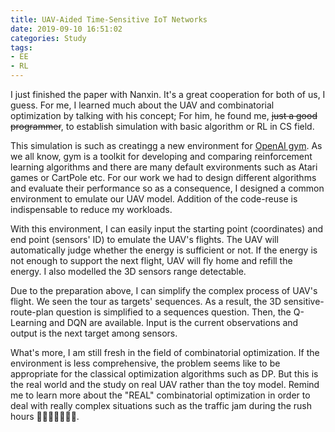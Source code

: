 ```yaml
---
title: UAV-Aided Time-Sensitive IoT Networks
date: 2019-09-10 16:51:02
categories: Study
tags:
- EE
- RL
---
```


I just finished the paper with Nanxin. It's a great cooperation for both of us, I guess. For me, I learned much about the UAV and combinatorial optimization by talking with his concept; For him, he found me, ~~just a good programmer~~, to establish simulation with basic algorithm or RL in CS field. 

<!--more-->

This simulation is such as creatingg a new environment for [OpenAI gym](https://gym.openai.com/). As we all know, gym is a toolkit for developing and comparing reinforcement learning algorithms and there are many default exvironments such as Atari games or CartPole etc.  For our work we had to design different algorithms and evaluate their performance so as a consequence, I designed a common environment to emulate our UAV model. Addition of the code-reuse is indispensable to reduce my workloads.

With this environment, I can easily input the starting point (coordinates) and end point (sensors' ID) to emulate the UAV's flights. The UAV will automatically judge whether the energy is sufficient or not. If the energy is not enough to support the next flight, UAV will fly home and refill the energy. I also modelled the 3D sensors range detectable. 

Due to the preparation above, I can simplify the complex process of UAV's flight. We seen the tour as targets' sequences. As a result, the 3D sensitive-route-plan question is simplified to a sequences question. Then, the Q-Learning and DQN are available. Input is the current observations and output is the next target among sensors.

What's more, I am still fresh in the field of combinatorial optimization. If the environment is less comprehensive, the problem seems like to be appropriate for the classical optimization algorithms such as DP. But this is the real world and the study on real UAV rather than the toy model. Remind me to learn more about the "REAL" combinatorial optimization in order to deal with really complex situations such as the traffic jam during the rush hours 🚗🚗🚗🚗🚗🚗🚗.



